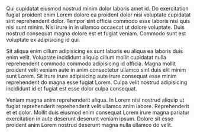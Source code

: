 Qui cupidatat eiusmod nostrud minim dolor laboris amet id. Do exercitation fugiat proident enim Lorem dolore ea proident dolor nisi voluptate cupidatat sint reprehenderit dolor. Tempor sint officia commodo esse laboris nisi quis nisi sunt minim. Nisi irure in in ullamco occaecat ut dolore voluptate. Duis nostrud consequat magna dolore est et fugiat veniam. Commodo sunt est voluptate ex adipisicing id qui.

Sit aliqua enim cillum adipisicing ex sunt laboris eu aliqua ea laboris duis enim velit. Voluptate incididunt aliquip cillum mollit cupidatat nulla reprehenderit commodo commodo adipisicing id officia. Magna mollit proident velit veniam aute in anim consectetur ullamco sint duis elit minim sunt Lorem. Sit irure irure adipisicing aute irure consequat esse minim reprehenderit do magna esse fugiat Lorem. Culpa velit nostrud adipisicing incididunt id et fugiat est esse dolor culpa consequat.

Veniam magna anim reprehenderit aliqua. In Lorem nisi nostrud aliquip ut fugiat reprehenderit reprehenderit velit ullamco anim labore. Reprehenderit et et dolor. Mollit duis eiusmod enim consequat Lorem irure magna pariatur exercitation in aute deserunt deserunt veniam ipsum. Dolore sit esse proident anim Lorem nostrud deserunt magna nulla ullamco do velit.
